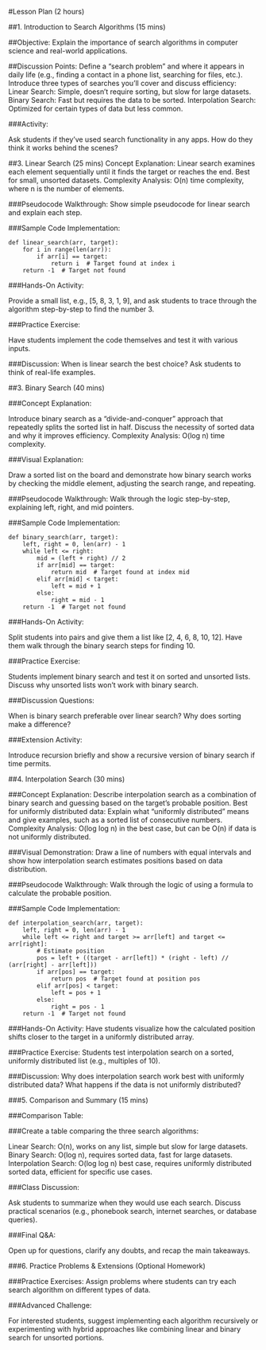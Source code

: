 #Lesson Plan (2 hours)

##1. Introduction to Search Algorithms (15 mins)

##Objective: 
Explain the importance of search algorithms in computer science and real-world applications.

##Discussion Points:
Define a “search problem” and where it appears in daily life (e.g., finding a contact in a phone list, searching for files, etc.).
Introduce three types of searches you’ll cover and discuss efficiency:
Linear Search: Simple, doesn’t require sorting, but slow for large datasets.
Binary Search: Fast but requires the data to be sorted.
Interpolation Search: Optimized for certain types of data but less common.

###Activity:

Ask students if they’ve used search functionality in any apps. How do they think it works behind the scenes?

##3. Linear Search (25 mins)
Concept Explanation:
Linear search examines each element sequentially until it finds the target or reaches the end.
Best for small, unsorted datasets.
Complexity Analysis: O(n) time complexity, where n is the number of elements.

###Pseudocode Walkthrough:
Show simple pseudocode for linear search and explain each step.

###Sample Code Implementation:

```
def linear_search(arr, target):
    for i in range(len(arr)):
        if arr[i] == target:
            return i  # Target found at index i
    return -1  # Target not found
```
###Hands-On Activity:

Provide a small list, e.g., [5, 8, 3, 1, 9], and ask students to trace through the algorithm step-by-step to find the number 3.

###Practice Exercise:

Have students implement the code themselves and test it with various inputs.

###Discussion: 
When is linear search the best choice? Ask students to think of real-life examples.

##3. Binary Search (40 mins)

###Concept Explanation:

Introduce binary search as a “divide-and-conquer” approach that repeatedly splits the sorted list in half.
Discuss the necessity of sorted data and why it improves efficiency.
Complexity Analysis: O(log n) time complexity.

###Visual Explanation:

Draw a sorted list on the board and demonstrate how binary search works by checking the middle element, adjusting the search range, and repeating.

###Pseudocode Walkthrough:
Walk through the logic step-by-step, explaining left, right, and mid pointers.

###Sample Code Implementation:

```
def binary_search(arr, target):
    left, right = 0, len(arr) - 1
    while left <= right:
        mid = (left + right) // 2
        if arr[mid] == target:
            return mid  # Target found at index mid
        elif arr[mid] < target:
            left = mid + 1
        else:
            right = mid - 1
    return -1  # Target not found
```
###Hands-On Activity:

Split students into pairs and give them a list like [2, 4, 6, 8, 10, 12]. Have them walk through the binary search steps for finding 10.

###Practice Exercise:

Students implement binary search and test it on sorted and unsorted lists. Discuss why unsorted lists won’t work with binary search.

###Discussion Questions:

When is binary search preferable over linear search? Why does sorting make a difference?

###Extension Activity:

Introduce recursion briefly and show a recursive version of binary search if time permits.

##4. Interpolation Search (30 mins)

###Concept Explanation:
Describe interpolation search as a combination of binary search and guessing based on the target’s probable position.
Best for uniformly distributed data: Explain what “uniformly distributed” means and give examples, such as a sorted list of consecutive numbers.
Complexity Analysis: O(log log n) in the best case, but can be O(n) if data is not uniformly distributed.

###Visual Demonstration:
Draw a line of numbers with equal intervals and show how interpolation search estimates positions based on data distribution.

###Pseudocode Walkthrough:
Walk through the logic of using a formula to calculate the probable position.

###Sample Code Implementation:

```
def interpolation_search(arr, target):
    left, right = 0, len(arr) - 1
    while left <= right and target >= arr[left] and target <= arr[right]:
        # Estimate position
        pos = left + ((target - arr[left]) * (right - left) // (arr[right] - arr[left]))
        if arr[pos] == target:
            return pos  # Target found at position pos
        elif arr[pos] < target:
            left = pos + 1
        else:
            right = pos - 1
    return -1  # Target not found
```
###Hands-On Activity:
Have students visualize how the calculated position shifts closer to the target in a uniformly distributed array.

###Practice Exercise:
Students test interpolation search on a sorted, uniformly distributed list (e.g., multiples of 10).

###Discussion:
Why does interpolation search work best with uniformly distributed data? What happens if the data is not uniformly distributed?

###5. Comparison and Summary (15 mins)

###Comparison Table:

###Create a table comparing the three search algorithms:

Linear Search: O(n), works on any list, simple but slow for large datasets.
Binary Search: O(log n), requires sorted data, fast for large datasets.
Interpolation Search: O(log log n) best case, requires uniformly distributed sorted data, efficient for specific use cases.

###Class Discussion:

Ask students to summarize when they would use each search. Discuss practical scenarios (e.g., phonebook search, internet searches, or database queries).

###Final Q&A:

Open up for questions, clarify any doubts, and recap the main takeaways.

###6. Practice Problems & Extensions (Optional Homework)

###Practice Exercises:
Assign problems where students can try each search algorithm on different types of data.

###Advanced Challenge:

For interested students, suggest implementing each algorithm recursively or experimenting with hybrid approaches like combining linear and binary search for unsorted portions.
